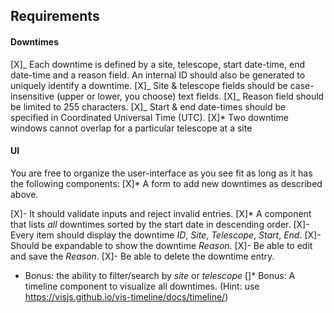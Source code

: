 ## Requirements

#### Downtimes

[X]_ Each downtime is defined by a site, telescope, start date-time, end date-time and a reason field. An internal ID should also be generated to uniquely identify a downtime.
[X]_ Site & telescope fields should be case-insensitive (upper or lower, you choose) text fields.
[X]_ Reason field should be limited to 255 characters.
[X]_ Start & end date-times should be specified in Coordinated Universal Time (UTC).
[X]\* Two downtime windows cannot overlap for a particular telescope at a site

#### UI

You are free to organize the user-interface as you see fit as long as it has the following components:
[X]\* A form to add new downtimes as described above.

[X]- It should validate inputs and reject invalid entries.
[X]\* A component that lists _all_ downtimes sorted by the start date in descending order.
[X]- Every item should display the downtime _ID_, _Site_, _Telescope_, _Start_, _End_.
[X]- Should be expandable to show the downtime _Reason_.
[X]- Be able to edit and save the _Reason_.
[X]- Be able to delete the downtime entry.

- Bonus: the ability to filter/search by _site_ or _telescope_
  []\* Bonus: A timeline component to visualize all downtimes. (Hint: use https://visjs.github.io/vis-timeline/docs/timeline/)
